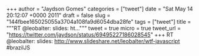 
+++
author = "Jaydson Gomes"
categories = ["tweet"]
date = "Sat May 14 20:12:07 +0000 2011"
draft = false
slug = "144fbee165025055a3704a108fa9d6054dba28fe"
tags = ["tweet"]
title = """RT @leobalter: slides: ht..."""
tweet = true
micro = true
tweet_url = "https://twitter.com/jaydson/status/69495227186028545"
+++
RT @leobalter: slides: http://www.slideshare.net/leobalter/wtf-javascript #brazilJS
